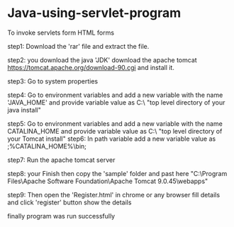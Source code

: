 # Java-using-servlet-program
To invoke servlets form HTML forms 

step1: Download the 'rar' file and extract the file.

step2: you download the java 'JDK' download the apache tomcat https://tomcat.apache.org/download-90.cgi and install it.

step3: Go to system properties

step4: Go to environment variables and add a new variable with the name 'JAVA_HOME' and provide variable value as C:\ "top level directory of your java install"


step5: Go to environment variables and add a new variable with the name CATALINA_HOME and provide variable value as C:\ "top level directory of your Tomcat install"
step6: In path variable add a new variable value as ;%CATALINA_HOME%\bin;

step7: Run the apache tomcat server

step8: your Finish then copy the 'sample' folder and past here "C:\Program Files\Apache Software Foundation\Apache Tomcat 9.0.45\webapps"

step9: Then open the 'Register.html' in chrome or any browser fill details and click 'register' button show the details 

finally program was run successfully
